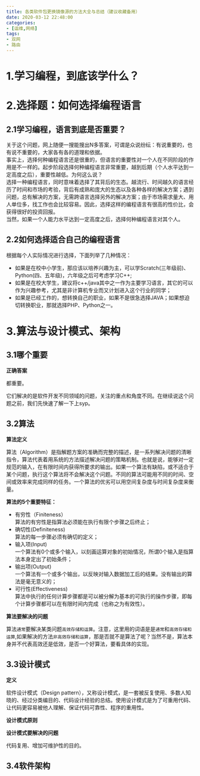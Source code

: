 ```yaml
---
title: 各类软件包更换镜像源的方法大全与总结（建议收藏备用）
date: 2020-03-12 22:48:00
categories:
- [运维,网络]
tags:
- 双网
- 路由
---
```

# 1.学习编程，到底该学什么？

# 2.选择题：如何选择编程语言
## 2.1学习编程，语言到底是否重要？
关于这个问题，网上随便一搜能搜出N多答案，可谓是众说纷纭：有说重要的，也有说不重要的，大家各有各的道理和依据。   
事实上，选择何种编程语言还是很重的，但语言的重要性对一个人在不同阶段的作用是不一样的。起步阶段选择何种编程语言非常重要，越到后期（个人水平达到一定高度之后），重要性越低。为何这么说？   
选择一种编程语言，同时意味着选择了其背后的生态。越流行、时间越久的语言经历了时间和市场的考验，背后有成熟和庞大的生态以及各种各样的解决方案；遇到问题，总有解决的方案，无需跨语言选择另外的解决方案；由于市场需求量大、用人单位多，找工作也会比较容易。因此，选择这样的编程语言有很高的性价比，会获得很好的投资回报。  
当然，如果一个人能力水平达到一定高度之后，选择何种编程语言对其个人。

## 2.2如何选择适合自己的编程语言

根据每个人实际情况进行选择，下面列举了几种情况：
+ 如果是在校中小学生，那应该以培养兴趣为主，可以学Scratch(三年级前)、Python(四、五年级)，六年级之后可考虑学习C++;
+ 如果是在校大学生，建议将c++/java其中之一作为主要学习语言，其它的可以作为兴趣参考，尤其是非计算机专业而又计划进入这个行业的同学；
+ 如果是已经工作的，想转换自己的职业，如果不是很急选择JAVA；如果想迫切转换职业，那就选择PHP、Python之一。

# 3.算法与设计模式、架构

## 3.1哪个重要

**正确答案**

都重要。

它们解决的是软件开发不同领域的问题，关注的重点和角度不同。在继续说这个问题之前，我们先快速了解一下上syp。

## 3.2算法

**算法定义**

算法（Algorithm）是指解题方案的准确而完整的描述，是一系列解决问题的清晰指令，算法代表着用系统的方法描述解决问题的策略机制。也就是说，能够对一定规范的输入，在有限时间内获得所要求的输出。如果一个算法有缺陷，或不适合于某个问题，执行这个算法将不会解决这个问题。不同的算法可能用不同的时间、空间或效率来完成同样的任务。一个算法的优劣可以用空间复杂度与时间复杂度来衡量。

**算法的5个重要特征：**

+ 有穷性（Finiteness）  
算法的有穷性是指算法必须能在执行有限个步骤之后终止；
+ 确切性(Definiteness)  
算法的每一步骤必须有确切的定义；
+ 输入项(Input)  
一个算法有0个或多个输入，以刻画运算对象的初始情况，所谓0个输入是指算法本身定出了初始条件；
+ 输出项(Output)  
一个算法有一个或多个输出，以反映对输入数据加工后的结果。没有输出的算法是毫无意义的；
+ 可行性(Effectiveness)  
算法中执行的任何计算步骤都是可以被分解为基本的可执行的操作步骤，即每个计算步骤都可以在有限时间内完成（也称之为有效性）。

**算法要解决的问题**

算法`通常`要解决某类问题`高效存储和运算`。注意，这里用的词语是是`通常`和`高效存储和运算`,如果解决的方法`非高效存储和运算`，那是否就不是算法了呢？当然不是，算法本身并不代表高效还是低效，是否一个好算法，要看具体的实现。

## 3.3设计模式

**定义**

软件设计模式（Design pattern），又称设计模式，是一套被反复使用、多数人知晓的、经过分类编目的、代码设计经验的总结。使用设计模式是为了可重用代码、让代码更容易被他人理解、保证代码可靠性、程序的重用性。

**设计模式原则**

**设计模式要解决的问题**

代码复用、增加可维护性的目的。

## 3.4软件架构
